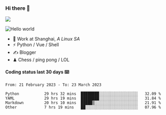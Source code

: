 ### Hi there 👋
![](https://komarev.com/ghpvc/?username=Xuhandsome)


<img src="https://github-readme-stats.vercel.app/api?username=XuHandsome&show_icons=true&theme=merko" alt="Hello world">

<br/>

- 🍻  Work at Shanghai, _A Linux SA_
- ⚡  Python / Vue / Shell
- ✍️  Blogger
- ♟  Chess / ping pong / LOL

#### Coding status last 30 days ⌨️

<!--START_SECTION:waka-->

```text
From: 21 February 2023 - To: 23 March 2023

Python           29 hrs 32 mins  ████████░░░░░░░░░░░░░░░░░   32.09 %
YAML             29 hrs 19 mins  ████████░░░░░░░░░░░░░░░░░   31.84 %
Markdown         20 hrs 10 mins  █████▒░░░░░░░░░░░░░░░░░░░   21.91 %
Other            7 hrs 19 mins   ██░░░░░░░░░░░░░░░░░░░░░░░   07.96 %
```

<!--END_SECTION:waka-->
